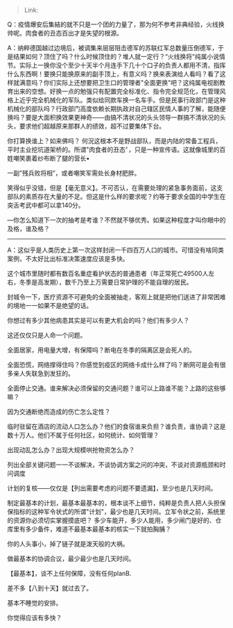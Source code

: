 > Link: 

Q：疫情爆安后集結的就不只是一个团的力量了，那为何不参考非典经验，火线换帅呢。肉食者的丑态百出才是失望的根源。

A：纳粹德国越过边境后，被调集来层层阻击德军的苏联红军总数量压倒德军，于是结果如何？顶住了吗？什么时候顶住的？堆人就一定行？“火线换将"纯属小说情节。实际上一换你没个至少十天半个月连手下几十个口子的负责人都用不清，指挥什么东西啊！要换只能换原来的副手顶上，有意义吗？换来表演给人看吗？看了这样就满意吗？你们实际上还想要把卫生口的管理者"全面更换"吧？这纯属电视剧教育出来的空想。好换一点的勉强只有配置完全标准化、指令完全规范化，在管理风格上近乎完全机械化的军队。类似给同款车换一名车手。但是民事行政部门是这种机械化的部队吗？行政部门高度依赖长期执政对自己辖区民情人事的了解，能随便换吗？要是大面积换效果更神奇——由搞不清状况的头头领导一群搞不清状况的头头，要求他们超越原来那群人的绩效，超不过要集体下台。

你打算换谁上？如来佛吗？ 何況这根本不是野战部队，而是内陆的常备工程兵，平时主业挖坑道架桥的。所谓"肉食者的丑态〞，只是一种宣传语。这就像城里的百姓嘲笑裹着纱布断了腿的营长•

一副"残兵败将相”，或者嘲笑军需处长身材肥胖。

笑得似乎没错，但是【毫无意义】。不可否认，在需要处理的紧急事务面前，这支部队的素质存在大量的不足。但这是什么样的要求呢？约等于要求全国的中学生在突舌考武中都可以拿140分。

—你怎么知道下一次的抽考是考谁？不然就不够优秀。如果这种程度才叫你眼中的及格，谁及格？

---

A：这似乎是人类历史上第一次这样封闭一千四百万人口的城市。可惜没有啥同类案例，不太好比出标准决策速度应该是多快。

这个城市里随时都有数百名重症看护状态的普通患者（年正常死亡49500人左右，冬季是高发期），数千乃至上万需要日常护理的不能自理的居民。

封城令一下，医疗资源不可避免的全面被抽走，客观上就是把他们送进了非常困难的境地一一如果不是绝望的话。

你想过有多少其他病患其实是可以有更大机会的吗？他们有多少人？

这还仅仅只是人命一个问题。

全面居家，用电量大增，有保障吗？断电在冬季的隔离区是会死人的。

全面恐慌，网络撑得住吗？你感觉到疫区的网络卡成什么样了吗？断网可是会有很多亲人失联急到发狂的。

全面停止交通。谁来解决必须保留的交通问题？谁可以上路谁不能？上路的这些够嘛？

因为交通断绝而造成的伤亡怎么定性？

临时驻留在酒店的流动人口怎么办？他们的食宿谁来负担？谁负责，谁协调？这是数十万人。他们不属于任何社区，如何统计、如何管理？

出现动乱怎么办？出现大规模哄抢物资怎么办？

列出全部关键问题一一不谈解决，不谈协调方案之问的冲突，不谈对资源瓶颈和时问调度

计划的复核——仅仅是【列出需要考虑的问题不要遗漏】，至少也是几天时间。

制定最基本的计划，最基本最基本的，根本谈不上细节，纯粹是负责人把人头担保保指标的这种军令状式的所谓"计划"，最少也是几天时间。立军令状之前，系统里的资源你必须切实掌握摸底吧？ 多少车能开，多少人能用，多少闸门是好的、仓库里有多少备件，难道不最基本最基本的核实一下就拍胸脯？

你的人头事小，掉了链子就是泼天般的大祸。

做最基本的协调合议，最少最少也是几天时间。

【最基本】，谈不上任何保障，没有任何planB.

差不多【八到十天】就过去了。

基本不睡觉的安排。

你觉得应该有多快？
